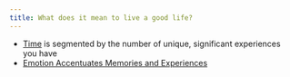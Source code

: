 ```yaml
---
title: What does it mean to live a good life?
---
```


* [Time](https://graphics.reuters.com/HEALTH-CORONAVIRUS/TIME/gjnvwwjegvw/) is segmented by the number of unique, significant experiences you have
* [Emotion Accentuates Memories and Experiences](https://www.wired.co.uk/article/memory-palace-technique-explained)
